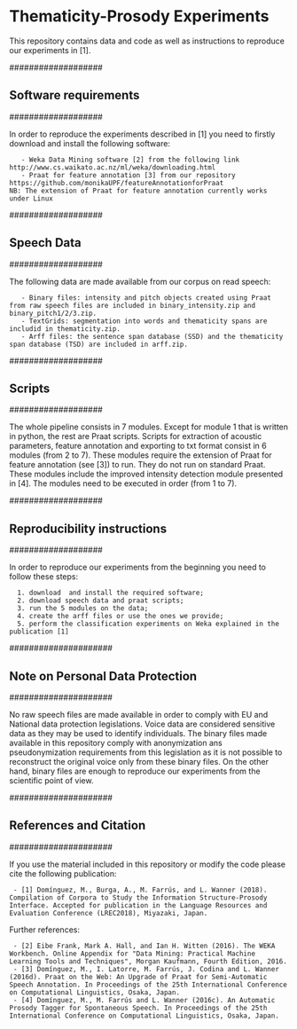 # Thematicity-Prosody Experiments
This repository contains data and code as well as instructions to reproduce our experiments in [1].

###################
## Software requirements
###################

In order to reproduce the experiments described in [1] you need to firstly download and install the following software:

       - Weka Data Mining software [2] from the following link http://www.cs.waikato.ac.nz/ml/weka/downloading.html
       - Praat for feature annotation [3] from our repository https://github.com/monikaUPF/featureAnnotationforPraat
    NB: The extension of Praat for feature annotation currently works under Linux

###################
## Speech Data
###################

The following data are made available from our corpus on read speech:

       - Binary files: intensity and pitch objects created using Praat from raw speech files are included in binary_intensity.zip and binary_pitch1/2/3.zip.
       - TextGrids: segmentation into words and thematicity spans are includid in thematicity.zip.
       - Arff files: the sentence span database (SSD) and the thematicity span database (TSD) are included in arff.zip.
	
###################
## Scripts
###################

The whole pipeline consists in 7 modules. Except for module 1 that is written in python, the rest are Praat scripts. Scripts for extraction of acoustic parameters, feature annotation and exporting to txt format consist in 6 modules (from 2 to 7).
These modules require the extension of Praat for feature annotation (see [3]) to run. They do not run on standard Praat. These modules include the improved intensity detection module presented in [4]. The modules need to be executed in order (from 1 to 7).

###################
## Reproducibility instructions
###################

In order to reproduce our experiments from the beginning you need to follow these steps:

      1. download  and install the required software;
      2. download speech data and praat scripts;
      3. run the 5 modules on the data;
      4. create the arff files or use the ones we provide;
      5. perform the classification experiments on Weka explained in the publication [1]

#####################
## Note on Personal Data Protection
#####################

No raw speech files are made available in order to comply with EU and National data protection legislations. Voice data are considered sensitive data as they may be used to identify individuals. The binary files made available in this repository comply with anonymization ans pseudonymization requirements from this legislation as it is not possible to reconstruct the original voice only from these binary files. On the other hand, binary files are enough to reproduce our experiments from the scientific point of view. 

#####################
## References and Citation
#####################

If you use the material included in this repository or modify the code please cite the following publication:

     - [1] Domínguez, M., Burga, A., M. Farrús, and L. Wanner (2018). Compilation of Corpora to Study the Information Structure-Prosody Interface. Accepted for publication in the Language Resources and Evaluation Conference (LREC2018), Miyazaki, Japan.

Further references:

     - [2] Eibe Frank, Mark A. Hall, and Ian H. Witten (2016). The WEKA Workbench. Online Appendix for "Data Mining: Practical Machine Learning Tools and Techniques", Morgan Kaufmann, Fourth Edition, 2016.
     - [3] Domínguez, M., I. Latorre, M. Farrús, J. Codina and L. Wanner (2016d). Praat on the Web: An Upgrade of Praat for Semi-Automatic Speech Annotation. In Proceedings of the 25th International Conference on Computational Linguistics, Osaka, Japan.
     - [4] Domínguez, M., M. Farrús and L. Wanner (2016c). An Automatic Prosody Tagger for Spontaneous Speech. In Proceedings of the 25th International Conference on Computational Linguistics, Osaka, Japan.
  
